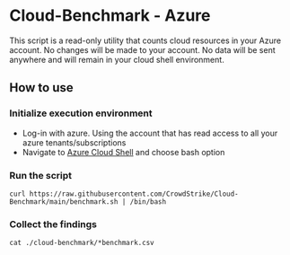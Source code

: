 # Cloud-Benchmark - Azure

This script is a read-only utility that counts cloud resources in your Azure account.
No changes will be made to your account. No data will be sent anywhere and will remain in your cloud shell environment.

## How to use

### Initialize execution environment

- Log-in with azure. Using the account that has read access to all your azure tenants/subscriptions
- Navigate to [Azure Cloud Shell](https://shell.azure.com) and choose bash option

### Run the script

```shell
curl https://raw.githubusercontent.com/CrowdStrike/Cloud-Benchmark/main/benchmark.sh | /bin/bash
```

### Collect the findings

```shell
cat ./cloud-benchmark/*benchmark.csv
```
